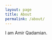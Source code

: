 ```yaml
---
layout: page
title: About
permalink: /about/
---
```

I am Amir Qadamian.


[jekyll-organization]: https://github.com/jekyll
